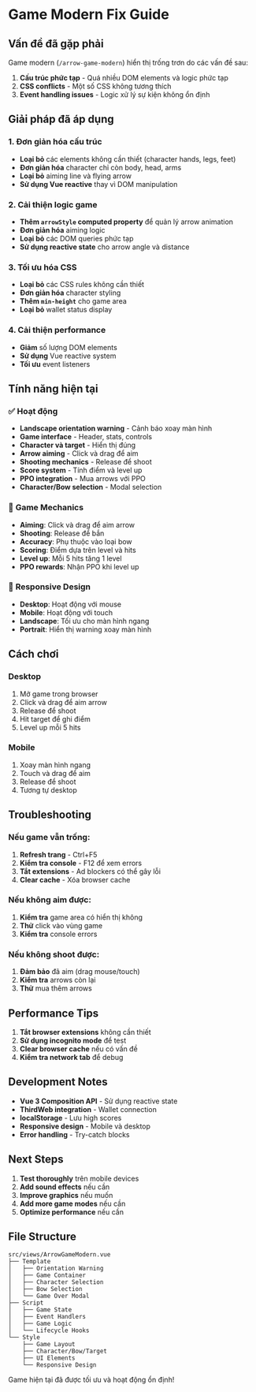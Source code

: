 # Game Modern Fix Guide

## Vấn đề đã gặp phải

Game modern (`/arrow-game-modern`) hiển thị trống trơn do các vấn đề sau:

1. **Cấu trúc phức tạp** - Quá nhiều DOM elements và logic phức tạp
2. **CSS conflicts** - Một số CSS không tương thích
3. **Event handling issues** - Logic xử lý sự kiện không ổn định

## Giải pháp đã áp dụng

### 1. Đơn giản hóa cấu trúc
- **Loại bỏ** các elements không cần thiết (character hands, legs, feet)
- **Đơn giản hóa** character chỉ còn body, head, arms
- **Loại bỏ** aiming line và flying arrow
- **Sử dụng Vue reactive** thay vì DOM manipulation

### 2. Cải thiện logic game
- **Thêm `arrowStyle` computed property** để quản lý arrow animation
- **Đơn giản hóa** aiming logic
- **Loại bỏ** các DOM queries phức tạp
- **Sử dụng reactive state** cho arrow angle và distance

### 3. Tối ưu hóa CSS
- **Loại bỏ** các CSS rules không cần thiết
- **Đơn giản hóa** character styling
- **Thêm `min-height`** cho game area
- **Loại bỏ** wallet status display

### 4. Cải thiện performance
- **Giảm** số lượng DOM elements
- **Sử dụng** Vue reactive system
- **Tối ưu** event listeners

## Tính năng hiện tại

### ✅ **Hoạt động**
- **Landscape orientation warning** - Cảnh báo xoay màn hình
- **Game interface** - Header, stats, controls
- **Character và target** - Hiển thị đúng
- **Arrow aiming** - Click và drag để aim
- **Shooting mechanics** - Release để shoot
- **Score system** - Tính điểm và level up
- **PPO integration** - Mua arrows với PPO
- **Character/Bow selection** - Modal selection

### 🎯 **Game Mechanics**
- **Aiming**: Click và drag để aim arrow
- **Shooting**: Release để bắn
- **Accuracy**: Phụ thuộc vào loại bow
- **Scoring**: Điểm dựa trên level và hits
- **Level up**: Mỗi 5 hits tăng 1 level
- **PPO rewards**: Nhận PPO khi level up

### 📱 **Responsive Design**
- **Desktop**: Hoạt động với mouse
- **Mobile**: Hoạt động với touch
- **Landscape**: Tối ưu cho màn hình ngang
- **Portrait**: Hiển thị warning xoay màn hình

## Cách chơi

### Desktop
1. Mở game trong browser
2. Click và drag để aim arrow
3. Release để shoot
4. Hit target để ghi điểm
5. Level up mỗi 5 hits

### Mobile
1. Xoay màn hình ngang
2. Touch và drag để aim
3. Release để shoot
4. Tương tự desktop

## Troubleshooting

### Nếu game vẫn trống:
1. **Refresh trang** - Ctrl+F5
2. **Kiểm tra console** - F12 để xem errors
3. **Tắt extensions** - Ad blockers có thể gây lỗi
4. **Clear cache** - Xóa browser cache

### Nếu không aim được:
1. **Kiểm tra** game area có hiển thị không
2. **Thử** click vào vùng game
3. **Kiểm tra** console errors

### Nếu không shoot được:
1. **Đảm bảo** đã aim (drag mouse/touch)
2. **Kiểm tra** arrows còn lại
3. **Thử** mua thêm arrows

## Performance Tips

1. **Tắt browser extensions** không cần thiết
2. **Sử dụng incognito mode** để test
3. **Clear browser cache** nếu có vấn đề
4. **Kiểm tra network tab** để debug

## Development Notes

- **Vue 3 Composition API** - Sử dụng reactive state
- **ThirdWeb integration** - Wallet connection
- **localStorage** - Lưu high scores
- **Responsive design** - Mobile và desktop
- **Error handling** - Try-catch blocks

## Next Steps

1. **Test thoroughly** trên mobile devices
2. **Add sound effects** nếu cần
3. **Improve graphics** nếu muốn
4. **Add more game modes** nếu cần
5. **Optimize performance** nếu cần

## File Structure

```
src/views/ArrowGameModern.vue
├── Template
│   ├── Orientation Warning
│   ├── Game Container
│   ├── Character Selection
│   ├── Bow Selection
│   └── Game Over Modal
├── Script
│   ├── Game State
│   ├── Event Handlers
│   ├── Game Logic
│   └── Lifecycle Hooks
└── Style
    ├── Game Layout
    ├── Character/Bow/Target
    ├── UI Elements
    └── Responsive Design
```

Game hiện tại đã được tối ưu và hoạt động ổn định!
